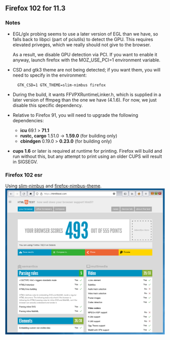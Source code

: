 ## Firefox 102 for 11.3

### Notes

* EGL/glx probing seems to use a later version of EGL than we have, so
  falls back to libpci (part of pciutils) to detect the GPU.  This requires
  elevated priveges, which we really should not give to the browser.

  As a result, we disable GPU detection via PCI.  If you want to enable
  it anyway, launch firefox with the MOZ_USE_PCI=1 environment variable.

* CSD and gtk3 theme are not being detected; if you want them, you will
  need to specify in the environment:

        GTK_CSD=1 GTK_THEME=slim-nimbus firefox

* During the build, it wants FFVPXRuntimeLinker.h, which
  is supplied in a later version of ffmpeg than the one we have (4.1.6).
  For now, we just disable this specific dependency.

* Relative to Firefox 91, you will need to upgrade the following
  dependencies:

  * **icu** 69.1 > **71.1**
  * **rustc, cargo** 1.51.0 -> **1.59.0** (for building only)
  * **cbindgen** 0.19.0 > **0.23.0** (for building only)

* **cups 1.6** or later is required at runtime for printing.  Firefox
  will build and run without this, but any attempt to print using an
  older CUPS will result in SIGSEGV.

### Firefox 102 esr

Using [slim-nimbus](https://github.com/RocketMan/solaris-ports/tree/master/components/look-and-feel/slim-nimbus)
and [firefox-nimbus-theme](https://github.com/RocketMan/firefox-nimbus-theme).
![screenshot](https://raw.githubusercontent.com/RocketMan/solaris-userland-legacy/master/components/desktop/firefox-102/screenshot.png "Firefox 102.0 esr")
